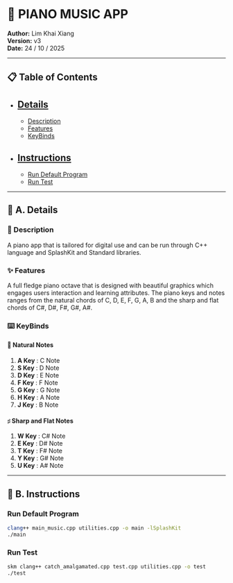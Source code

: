 # 🎹 PIANO MUSIC APP

**Author:** Lim Khai Xiang  
**Version:** v3  
**Date:** 24 / 10 / 2025

---

## 📋 Table of Contents
- ## [Details](#a-details)
  - [Description](#description)
  - [Features](#features)
  - [KeyBinds](#keybinds)
- ## [Instructions](#b-instructions)
  - [Run Default Program](#run-default-program)
  - [Run Test](#run-test)

---

## 📖 A. Details

### 📝 Description
A piano app that is tailored for digital use and can be run through C++ language and SplashKit and Standard libraries.

### ✨ Features
A full fledge piano octave that is designed with beautiful graphics which engages users interaction and learning attributes. The piano keys and notes ranges from the natural chords of C, D, E, F, G, A, B and the sharp and flat chords of C#, D#, F#, G#, A#.

### ⌨️ KeyBinds

#### 🎵 Natural Notes
1. **A Key** : C Note
2. **S Key** : D Note
3. **D Key** : E Note
4. **F Key** : F Note
5. **G Key** : G Note
6. **H Key** : A Note
7. **J Key** : B Note

#### ♯ Sharp and Flat Notes
1. **W Key** : C# Note
2. **E Key** : D# Note
3. **T Key** : F# Note
4. **Y Key** : G# Note
5. **U Key** : A# Note

---

## 🚀 B. Instructions

### Run Default Program
```bash
clang++ main_music.cpp utilities.cpp -o main -lSplashKit
./main
```

### Run Test
```bash
skm clang++ catch_amalgamated.cpp test.cpp utilities.cpp -o test
./test
```
